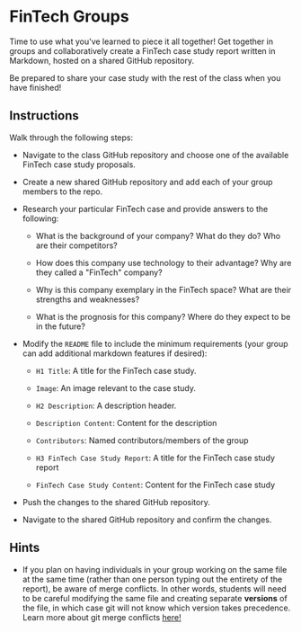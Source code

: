 # FinTech Groups

Time to use what you've learned to piece it all together! Get together in groups and collaboratively create a FinTech case study report written in Markdown, hosted on a shared GitHub repository.

Be prepared to share your case study with the rest of the class when you have finished!

## Instructions

Walk through the following steps:

  * Navigate to the class GitHub repository and choose one of the available FinTech case study proposals.

  * Create a new shared GitHub repository and add each of your group members to the repo.

  * Research your particular FinTech case and provide answers to the following:

    * What is the background of your company? What do they do? Who are their competitors?

    * How does this company use technology to their advantage? Why are they called a "FinTech" company?

    * Why is this company exemplary in the FinTech space? What are their strengths and weaknesses?

    * What is the prognosis for this company? Where do they expect to be in the future?

  * Modify the `README` file to include the minimum requirements (your group can add additional markdown features if desired):

    * `H1 Title`: A title for the FinTech case study.

    * `Image`: An image relevant to the case study.

    * `H2 Description`: A description header.

    * `Description Content`: Content for the description

    * `Contributors`: Named contributors/members of the group

    * `H3 FinTech Case Study Report`: A title for the FinTech case study report

    * `FinTech Case Study Content`: Content for the FinTech case study

  * Push the changes to the shared GitHub repository.

  * Navigate to the shared GitHub repository and confirm the changes.

## Hints

* If you plan on having individuals in your group working on the same file at the same time (rather than one person typing out the entirety of the report), be aware of merge conflicts. In other words, students will need to be careful modifying the same file and creating separate **versions** of the file, in which case git will not know which version takes precedence. Learn more about git merge conflicts [here!](https://help.github.com/en/articles/resolving-a-merge-conflict-using-the-command-line)